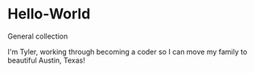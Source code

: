 # Hello-World
General collection

I'm Tyler, working through becoming a coder so I can move my family to beautiful Austin, Texas!
